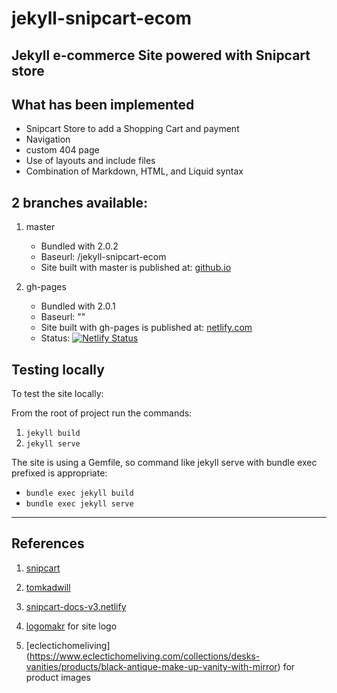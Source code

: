 # jekyll-snipcart-ecom

## Jekyll e-commerce Site powered with Snipcart store

## What has been implemented

* Snipcart Store to add a Shopping Cart and payment
* Navigation
* custom 404 page
* Use of layouts and include files 
* Combination of Markdown, HTML, and Liquid syntax

## 2 branches available:

1. master
   - Bundled with 2.0.2
   - Baseurl: /jekyll-snipcart-ecom
   - Site built with master is published at: [github.io](https://chrek.github.io/jekyll-snipcart-ecom/)

2. gh-pages
   - Bundled with 2.0.1
   - Baseurl: ""
   - Site built with gh-pages is published at: [netlify.com](https://jekyll-snipcart-ecom.netlify.com/#/)
   - Status:
   [![Netlify Status](https://api.netlify.com/api/v1/badges/a27e796d-f8c0-4a3d-90cd-2e6b42851612/deploy-status)](https://app.netlify.com/sites/jekyll-snipcart-ecom/deploys)

## Testing locally

To test the site locally:

From the root of project run the commands:

1. `jekyll build`
2. `jekyll serve`

The site is using a Gemfile, so command like jekyll serve with bundle exec prefixed is appropriate:

- `bundle exec jekyll build`
- `bundle exec jekyll serve`

<hr>

## References

1. [snipcart](https://snipcart.com/blog/jekyll-ecommerce-tutorial)

2. [tomkadwill](https://tomkadwill.com/2017/12/16/how-to-override-css-styles-in-jekyll.html)

3. [snipcart-docs-v3.netlify](https://snipcart-docs-v3.netlify.com/cart/v3/installation)

4. [logomakr](https://logomakr.com) for site logo

5. [eclectichomeliving]	(https://www.eclectichomeliving.com/collections/desks-vanities/products/black-antique-make-up-vanity-with-mirror) for product images